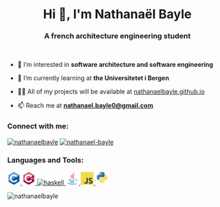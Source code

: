 <h1 align="center">Hi 👋, I'm Nathanaël Bayle</h1>
<h3 align="center">A french architecture engineering student</h3>

&nbsp;

- 👀 I’m interested in **software architecture and software engineering**

- 🌱 I’m currently learning at **the Universitetet i Bergen**

- 👨‍💻 All of my projects will be available at [nathanaelbayle.github.io](www.nathanaelbayle.github.io)

- 📫 Reach me at **nathanael.bayle0@gmail.com**


<h3 align="left">Connect with me:</h3>
<p align="left">
<a href="https://twitter.com/nathanaelbayle" target="blank"><img align="center" src="https://img-premium.flaticon.com/png/512/2525/2525779.png?token=exp=1621245743~hmac=1afcb40051fb91a4367e6edf5bf5ade7" alt="nathanaelbayle" height="30" width="30" /></a>
<a href="https://linkedin.com/in/nathanael-bayle" target="blank"><img align="center" src="https://img-premium.flaticon.com/png/512/1400/1400486.png?token=exp=1621245771~hmac=f56985acc0962177a3a59913fedcc105" alt="nathanael-bayle" height="30" width="30" /></a>


<h3 align="left">Languages and Tools:</h3>
<p align="left"> <a href="https://www.cprogramming.com/" target="_blank"> <img src="https://raw.githubusercontent.com/devicons/devicon/master/icons/c/c-original.svg" alt="c" width="30" height="30"/> </a> <a href="https://www.w3schools.com/cpp/" target="_blank"> <img src="https://raw.githubusercontent.com/devicons/devicon/master/icons/cplusplus/cplusplus-original.svg" alt="cplusplus" width="30" height="30"/> </a> <a href="https://www.haskell.org/" target="_blank"> <img src="https://upload.wikimedia.org/wikipedia/commons/1/1c/Haskell-Logo.svg" alt="haskell" width="30" height="30"/> </a> <a href="https://www.java.com" target="_blank"> <img src="https://raw.githubusercontent.com/devicons/devicon/master/icons/java/java-original.svg" alt="java" width="30" height="30"/> </a> <a href="https://developer.mozilla.org/en-US/docs/Web/JavaScript" target="_blank"> <img src="https://raw.githubusercontent.com/devicons/devicon/master/icons/javascript/javascript-original.svg" alt="javascript" width="30" height="30"/> </a> <a href="https://www.python.org" target="_blank"> <img src="https://raw.githubusercontent.com/devicons/devicon/master/icons/python/python-original.svg" alt="python" width="30" height="30"/> </a> </p>

<p align="left"> <img src="https://komarev.com/ghpvc/?username=nathanaelbayle&label=Profile%20views&color=0e75b6&style=flat" alt="nathanaelbayle" /> </p>
